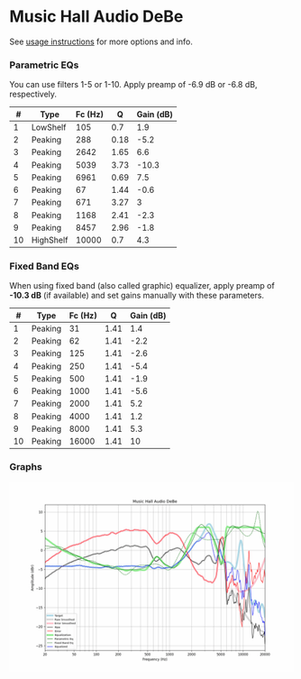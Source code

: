 # Music Hall Audio DeBe
See [usage instructions](https://github.com/jaakkopasanen/AutoEq#usage) for more options and info.

### Parametric EQs
You can use filters 1-5 or 1-10. Apply preamp of -6.9 dB or -6.8 dB, respectively.

|   # | Type      |   Fc (Hz) |    Q |   Gain (dB) |
|-----|-----------|-----------|------|-------------|
|   1 | LowShelf  |       105 | 0.7  |         1.9 |
|   2 | Peaking   |       288 | 0.18 |        -5.2 |
|   3 | Peaking   |      2642 | 1.65 |         6.6 |
|   4 | Peaking   |      5039 | 3.73 |       -10.3 |
|   5 | Peaking   |      6961 | 0.69 |         7.5 |
|   6 | Peaking   |        67 | 1.44 |        -0.6 |
|   7 | Peaking   |       671 | 3.27 |         3   |
|   8 | Peaking   |      1168 | 2.41 |        -2.3 |
|   9 | Peaking   |      8457 | 2.96 |        -1.8 |
|  10 | HighShelf |     10000 | 0.7  |         4.3 |

### Fixed Band EQs
When using fixed band (also called graphic) equalizer, apply preamp of **-10.3 dB** (if available) and set gains manually with these parameters.

|   # | Type    |   Fc (Hz) |    Q |   Gain (dB) |
|-----|---------|-----------|------|-------------|
|   1 | Peaking |        31 | 1.41 |         1.4 |
|   2 | Peaking |        62 | 1.41 |        -2.2 |
|   3 | Peaking |       125 | 1.41 |        -2.6 |
|   4 | Peaking |       250 | 1.41 |        -5.4 |
|   5 | Peaking |       500 | 1.41 |        -1.9 |
|   6 | Peaking |      1000 | 1.41 |        -5.6 |
|   7 | Peaking |      2000 | 1.41 |         5.2 |
|   8 | Peaking |      4000 | 1.41 |         1.2 |
|   9 | Peaking |      8000 | 1.41 |         5.3 |
|  10 | Peaking |     16000 | 1.41 |        10   |

### Graphs
![](./Music%20Hall%20Audio%20DeBe.png)
